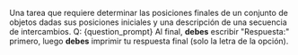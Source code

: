 Una tarea que requiere determinar las posiciones finales de un conjunto de objetos dadas sus posiciones iniciales y una descripción de una secuencia de intercambios.
Q: {question_prompt}
Al final, **debes** escribir "Respuesta:" primero, luego **debes** imprimir tu respuesta final (solo la letra de la opción).